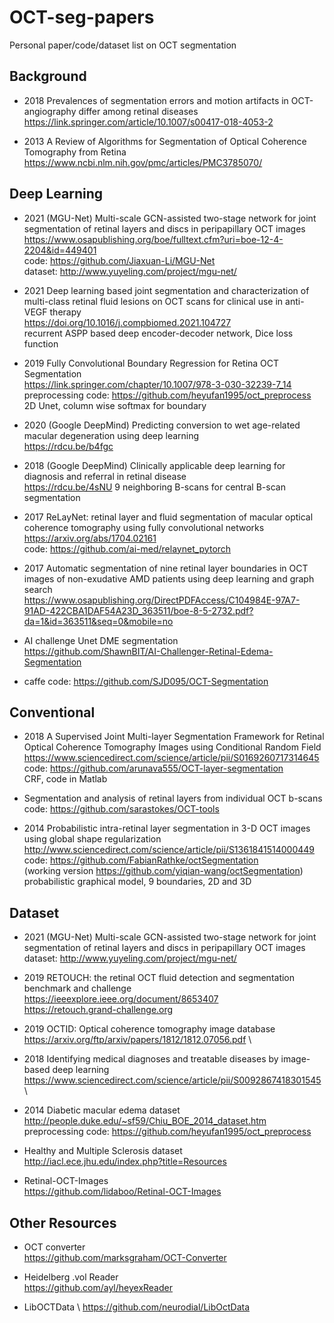 # OCT-seg-papers
Personal paper/code/dataset list on OCT segmentation

## Background
- 2018 Prevalences of segmentation errors and motion artifacts in OCT-angiography differ among retinal diseases \
https://link.springer.com/article/10.1007/s00417-018-4053-2 

- 2013 A Review of Algorithms for Segmentation of Optical Coherence Tomography from Retina \
https://www.ncbi.nlm.nih.gov/pmc/articles/PMC3785070/

## Deep Learning

- 2021 (MGU-Net) Multi-scale GCN-assisted two-stage network for joint segmentation of retinal layers and discs in peripapillary OCT images \
https://www.osapublishing.org/boe/fulltext.cfm?uri=boe-12-4-2204&id=449401 \
code: https://github.com/Jiaxuan-Li/MGU-Net \
dataset: http://www.yuyeling.com/project/mgu-net/

- 2021 Deep learning based joint segmentation and characterization of multi-class retinal fluid lesions on OCT scans for clinical use in anti-VEGF therapy \
https://doi.org/10.1016/j.compbiomed.2021.104727 \
recurrent ASPP based deep encoder-decoder network, Dice loss function

- 2019 Fully Convolutional Boundary Regression for Retina OCT Segmentation \
https://link.springer.com/chapter/10.1007/978-3-030-32239-7_14 \
preprocessing code: https://github.com/heyufan1995/oct_preprocess \
2D Unet, column wise softmax for boundary

- 2020 (Google DeepMind) Predicting conversion to wet age-related macular degeneration using deep learning \
https://rdcu.be/b4fgc 

- 2018 (Google DeepMind) Clinically applicable deep learning for diagnosis and referral in retinal disease \
https://rdcu.be/4sNU 
9 neighboring B-scans for central B-scan segmentation

- 2017 ReLayNet: retinal layer and fluid segmentation of macular optical coherence tomography using fully convolutional networks \
https://arxiv.org/abs/1704.02161 \
code: https://github.com/ai-med/relaynet_pytorch

- 2017 Automatic segmentation of nine retinal layer boundaries in OCT images of non-exudative AMD patients using deep learning and graph search \
https://www.osapublishing.org/DirectPDFAccess/C104984E-97A7-91AD-422CBA1DAF54A23D_363511/boe-8-5-2732.pdf?da=1&id=363511&seq=0&mobile=no


- AI challenge Unet DME segmentation \
https://github.com/ShawnBIT/AI-Challenger-Retinal-Edema-Segmentation


- caffe code: https://github.com/SJD095/OCT-Segmentation

## Conventional

- 2018 A Supervised Joint Multi-layer Segmentation Framework for Retinal Optical Coherence Tomography Images using Conditional Random Field \
https://www.sciencedirect.com/science/article/pii/S0169260717314645 \
code: https://github.com/arunava555/OCT-layer-segmentation \
CRF, code in Matlab


- Segmentation and analysis of retinal layers from individual OCT b-scans \
code: https://github.com/sarastokes/OCT-tools 


- 2014 Probabilistic intra-retinal layer segmentation in 3-D OCT images using global shape regularization \
http://www.sciencedirect.com/science/article/pii/S1361841514000449 \
code: https://github.com/FabianRathke/octSegmentation \
(working version https://github.com/yiqian-wang/octSegmentation) \
probabilistic graphical model, 9 boundaries, 2D and 3D

## Dataset

- 2021 (MGU-Net) Multi-scale GCN-assisted two-stage network for joint segmentation of retinal layers and discs in peripapillary OCT images \
dataset: http://www.yuyeling.com/project/mgu-net/

- 2019 RETOUCH: the retinal OCT fluid detection and segmentation benchmark and challenge
https://ieeexplore.ieee.org/document/8653407 \
https://retouch.grand-challenge.org 

- 2019 OCTID: Optical coherence tomography image database
https://arxiv.org/ftp/arxiv/papers/1812/1812.07056.pdf \

- 2018 Identifying medical diagnoses and treatable diseases by image-based deep learning
https://www.sciencedirect.com/science/article/pii/S0092867418301545 \


- 2014 Diabetic macular edema dataset \
http://people.duke.edu/~sf59/Chiu_BOE_2014_dataset.htm \
preprocessing code: https://github.com/heyufan1995/oct_preprocess

- Healthy and Multiple Sclerosis dataset \
http://iacl.ece.jhu.edu/index.php?title=Resources

- Retinal-OCT-Images \
https://github.com/lidaboo/Retinal-OCT-Images

## Other Resources

- OCT converter \
https://github.com/marksgraham/OCT-Converter

- Heidelberg .vol Reader \
https://github.com/ayl/heyexReader

- LibOCTData \ 
https://github.com/neurodial/LibOctData